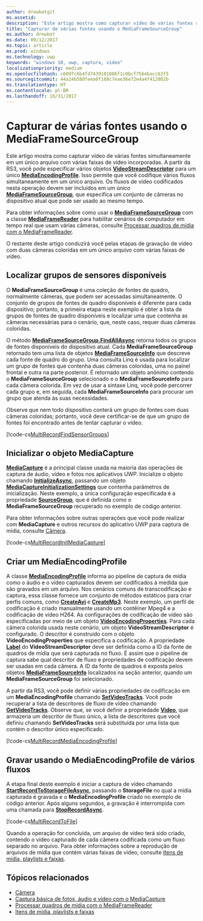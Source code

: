 ```yaml
---
author: drewbatgit
ms.assetid: 
description: "Este artigo mostra como capturar vídeo de várias fontes simultaneamente em um único arquivo com várias faixas de vídeo incorporadas."
title: "Capturar de várias fontes usando o MediaFrameSourceGroup"
ms.author: drewbat
ms.date: 09/12/2017
ms.topic: article
ms.prod: windows
ms.technology: uwp
keywords: "windows 10, uwp, captura, vídeo"
localizationpriority: medium
ms.openlocfilehash: c6097c6b4fd7439101086f1c0bcf7564bacc63f5
ms.sourcegitcommit: 44a24b580feea0f188c7eae36e72e4a4f412802b
ms.translationtype: HT
ms.contentlocale: pt-BR
ms.lasthandoff: 10/31/2017
---
```

# <a name="capture-from-multiple-sources-using-mediaframesourcegroup"></a>Capturar de várias fontes usando o MediaFrameSourceGroup

Este artigo mostra como capturar vídeo de várias fontes simultaneamente em um único arquivo com várias faixas de vídeo incorporadas. A partir da RS3, você pode especificar vários objetos **[VideoStreamDescriptor](https://docs.microsoft.com/uwp/api/windows.media.core.videostreamdescriptor)** para um único **[MediaEncodingProfile](https://docs.microsoft.com/uwp/api/windows.media.mediaproperties.mediaencodingprofile)**. Isso permite que você codifique vários fluxos simultaneamente em um único arquivo. Os fluxos de vídeo codificados nesta operação devem ser incluídos em um único **[MediaFrameSourceGroup](https://docs.microsoft.com/uwp/api/windows.media.capture.frames.mediaframesourcegroup)**, que especifica um conjunto de câmeras no dispositivo atual que pode ser usado ao mesmo tempo. 

Para obter informações sobre como usar o **[MediaFrameSourceGroup](https://docs.microsoft.com/uwp/api/windows.media.capture.frames.mediaframesourcegroup)** com a classe **[MediaFrameReader](https://docs.microsoft.com/uwp/api/windows.media.capture.frames.mediaframereader)** para habilitar cenários de computador em tempo real que usam várias câmeras, consulte [Processar quadros de mídia com o MediaFrameReader](process-media-frames-with-mediaframereader.md).

O restante deste artigo conduzirá você pelas etapas de gravação de vídeo com duas câmeras coloridas em um único arquivo com várias faixas de vídeo.

## <a name="find-available-sensor-groups"></a>Localizar grupos de sensores disponíveis
O **MediaFrameSourceGroup** é uma coleção de fontes de quadro, normalmente câmeras, que podem ser acessadas simultaneamente. O conjunto de grupos de fontes de quadro disponíveis é diferente para cada dispositivo; portanto, a primeira etapa neste exemplo é obter a lista de grupos de fontes de quadro disponíveis e localizar uma que contenha as câmeras necessárias para o cenário, que, neste caso, requer duas câmeras coloridas.

O método **[MediaFrameSourceGroup.FindAllAsync](https://docs.microsoft.com/uwp/api/windows.media.capture.frames.mediaframesourcegroup#Windows_Media_Capture_Frames_MediaFrameSourceGroup_FindAllAsync)** retorna todos os grupos de fontes disponíveis do dispositivo atual. Cada **MediaFrameSourceGroup** retornado tem uma lista de objetos **[MediaFrameSourceInfo](https://docs.microsoft.com/uwp/api/windows.media.capture.frames.mediaframesourceinfo)** que descreve cada fonte de quadro do grupo. Uma consulta Linq é usada para localizar um grupo de fontes que contenha duas câmeras coloridas, uma no painel frontal e outra na parte posterior. É retornado um objeto anônimo contendo o **MediaFrameSourceGroup** selecionado e o **MediaFrameSourceInfo** para cada câmera colorida. Em vez de usar a sintaxe Linq, você pode percorrer cada grupo e, em seguida, cada **MediaFrameSourceInfo** para procurar um grupo que atenda às suas necessidades.

Observe que nem todo dispositivo conterá um grupo de fontes com duas câmeras coloridas; portanto, você deve certificar-se de que um grupo de fontes foi encontrado antes de tentar capturar o vídeo.

[!code-cs[MultiRecordFindSensorGroups](./code/SimpleCameraPreview_Win10/cs/MainPage.MultiRecord.xaml.cs#SnippetMultiRecordFindSensorGroups)]

## <a name="initialize-the-mediacapture-object"></a>Inicializar o objeto MediaCapture
**[MediaCapture](https://docs.microsoft.com/uwp/api/windows.media.capture.mediacapture)** é a principal classe usada na maioria das operações de captura de áudio, vídeo e fotos nos aplicativos UWP. Inicialize o objeto chamando **[InitializeAsync](https://docs.microsoft.com/uwp/api/windows.media.capture.mediacapture#Windows_Media_Capture_MediaCapture_InitializeAsync)**, passando um objeto **[MediaCaptureInitializationSettings](https://docs.microsoft.com/uwp/api/windows.media.capture.mediacaptureinitializationsettings)** que contenha parâmetros de inicialização. Neste exemplo, a única configuração especificada é a propriedade **[SourceGroup](https://docs.microsoft.com/uwp/api/windows.media.capture.mediacaptureinitializationsettings#Windows_Media_Capture_MediaCaptureInitializationSettings_SourceGroup)**, que é definida como o **MediaFrameSourceGroup** recuperado no exemplo de código anterior.

Para obter informações sobre outras operações que você pode realizar com **MediaCapture** e outros recursos do aplicativo UWP para captura de mídia, consulte [Câmera](camera.md).

[!code-cs[MultiRecordInitMediaCapture](./code/SimpleCameraPreview_Win10/cs/MainPage.MultiRecord.xaml.cs#SnippetMultiRecordInitMediaCapture)]

## <a name="create-a-mediaencodingprofile"></a>Criar um MediaEncodingProfile
A classe **[MediaEncodingProfile](https://docs.microsoft.com/uwp/api/windows.media.mediaproperties.mediaencodingprofile)** informa ao pipeline de captura de mídia como o áudio e o vídeo capturados devem ser codificados à medida que são gravados em um arquivo. Nos cenários comuns de transcodificação e captura, essa classe fornece um conjunto de métodos estáticos para criar perfis comuns, como **[CreateAvi](https://docs.microsoft.com/uwp/api/windows.media.mediaproperties.mediaencodingprofile#Windows_Media_MediaProperties_MediaEncodingProfile_CreateAvi_Windows_Media_MediaProperties_VideoEncodingQuality_)** e **[CreateMp3](https://docs.microsoft.com/uwp/api/windows.media.mediaproperties.mediaencodingprofile#Windows_Media_MediaProperties_MediaEncodingProfile_CreateMp3_Windows_Media_MediaProperties_AudioEncodingQuality_)**. Neste exemplo, um perfil de codificação é criado manualmente usando um contêiner Mpeg4 e a codificação de vídeo H264. As configurações de codificação de vídeo são especificadas por meio de um objeto **[VideoEncodingProperties](https://docs.microsoft.com/uwp/api/windows.media.mediaproperties.videoencodingproperties)**. Para cada câmera colorida usada neste cenário, um objeto **VideoStreamDescriptor** é configurado. O descritor é construído com o objeto **VideoEncodingProperties** que especifica a codificação. A propriedade **[Label](https://docs.microsoft.com/uwp/api/windows.media.core.videostreamdescriptor#Windows_Media_Core_VideoStreamDescriptor_Label)** do **VideoStreamDescriptor** deve ser definida como a ID da fonte de quadros de mídia que será capturada no fluxo. É assim que o pipeline de captura sabe qual descritor de fluxo e propriedades de codificação devem ser usadas em cada câmera. A ID da fonte de quadros é exposta pelos objetos **[MediaFrameSourceInfo](https://docs.microsoft.com/uwp/api/windows.media.capture.frames.mediaframesourceinfo)** localizados na seção anterior, quando um **MediaFrameSourceGroup** foi selecionado.


A partir da RS3, você pode definir várias propriedades de codificação em um **MediaEncodingProfile** chamando **[SetVideoTracks](https://docs.microsoft.com/uwp/api/windows.media.mediaproperties.mediaencodingprofile#Windows_Media_MediaProperties_MediaEncodingProfile_SetVideoTracks_Windows_Foundation_Collections_IIterable_Windows_Media_Core_VideoStreamDescriptor__)**. Você pode recuperar a lista de descritores de fluxo de vídeo chamando **[GetVideoTracks](https://docs.microsoft.com/uwp/api/windows.media.mediaproperties.mediaencodingprofile#Windows_Media_MediaProperties_MediaEncodingProfile_GetVideoTracks)**. Observe que, se você definir a propriedade **[Video](https://docs.microsoft.com/uwp/api/windows.media.mediaproperties.mediaencodingprofile#Windows_Media_MediaProperties_MediaEncodingProfile_Video)**, que armazena um descritor de fluxo único, a lista de descritores que você definiu chamando **SetVideoTracks** será substituída por uma lista que contém o descritor único especificado.


[!code-cs[MultiRecordMediaEncodingProfile](./code/SimpleCameraPreview_Win10/cs/MainPage.MultiRecord.xaml.cs#SnippetMultiRecordMediaEncodingProfile)]

## <a name="record-using-the-multi-stream-mediaencodingprofile"></a>Gravar usando o MediaEncodingProfile de vários fluxos
A etapa final deste exemplo é iniciar a captura de vídeo chamando **[StartRecordToStorageFileAsync](https://docs.microsoft.com/uwp/api/windows.media.capture.mediacapture#Windows_Media_Capture_MediaCapture_StartRecordToStorageFileAsync_Windows_Media_MediaProperties_MediaEncodingProfile_Windows_Storage_IStorageFile_)**, passando o **StorageFile** no qual a mídia capturada é gravada e o **MediaEncodingProfile** criado no exemplo de código anterior. Após alguns segundos, a gravação é interrompida com uma chamada para **[StopRecordAsync](https://docs.microsoft.com/uwp/api/windows.media.capture.mediacapture#Windows_Media_Capture_MediaCapture_StopRecordAsync)**.

[!code-cs[MultiRecordToFile](./code/SimpleCameraPreview_Win10/cs/MainPage.MultiRecord.xaml.cs#SnippetMultiRecordToFile)]

Quando a operação for concluída, um arquivo de vídeo terá sido criado, contendo o vídeo capturado de cada câmera codificada como um fluxo separado no arquivo. Para obter informações sobre a reprodução de arquivos de mídia que contém várias faixas de vídeo, consulte [Itens de mídia, playlists e faixas](media-playback-with-mediasource.md).

## <a name="related-topics"></a>Tópicos relacionados

* [Câmera](camera.md)
* [Captura básica de fotos, áudio e vídeo com o MediaCapture](basic-photo-video-and-audio-capture-with-MediaCapture.md)
* [Processar quadros de mídia com o MediaFrameReader](process-media-frames-with-mediaframereader.md)
* [Itens de mídia, playlists e faixas](media-playback-with-mediasource.md)


 

 





